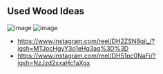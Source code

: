 ## Used Wood Ideas

![image](https://github.com/user-attachments/assets/70d4f069-d4b9-48f6-8fa3-1e6e54dc977b)
![image](https://github.com/user-attachments/assets/4bd33983-2df3-4a49-9471-7346e8fccc76)

- https://www.instagram.com/reel/DH2ZSN8qji_/?igsh=MTJocHgyY3o1eHg3ag%3D%3D
- https://www.instagram.com/reel/DH51pc0NaFi/?igsh=NzJzd2xxaHc1aXgx
